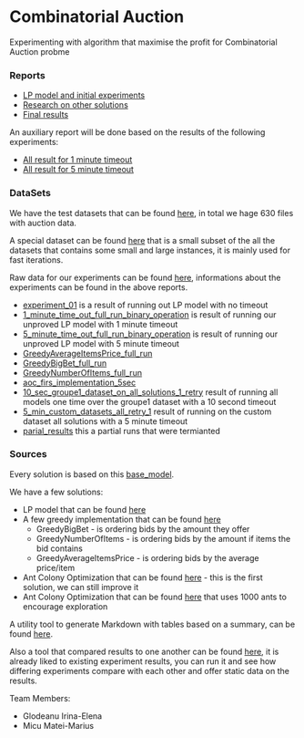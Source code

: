 # Combinatorial Auction
Experimenting with algorithm that maximise the profit for Combinatorial Auction probme

### Reports

* [LP model and initial experiments](docs/01_report.pdf)
* [Research on other solutions](docs/02_report.pdf)
* [Final results](docs/03_report.pdf)


An auxiliary report will be done based on the results of the following experiments:
* [All result for 1 minute timeout](docs/03_report_1_min_results.md)
* [All result for 5 minute timeout](docs/03_report_5_min_results.md)

### DataSets

We have the test datasets that can be found [here](data/datasets), in total we hage 630 files with auction data.

A special dataset can be found [here](data/custom_dataset) that is a small subset of the all the datasets that contains some small and large instances, it is mainly used for fast iterations.

Raw data for our experiments can be found [here](data/results), informations about the experiments can be found in the above reports.

* [experiment_01](data/results/experiment_01.json) is a result of running out LP model with no timeout
* [1_minute_time_out_full_run_binary_operation](data/results/1_minute_time_out_full_run_binary_operation.json) is result of running our unproved LP model with 1 minute timeout
* [5_minute_time_out_full_run_binary_operation](data/results/5_minute_time_out_full_run_binary_operation.json) is result of running our unproved LP model with 5 minute timeout
* [GreedyAverageItemsPrice_full_run](data/results/GreedyAverageItemsPrice_full_run.json)
* [GreedyBigBet_full_run](data/results/GreedyBigBet_full_run.json)
* [GreedyNumberOfItems_full_run](data/results/GreedyNumberOfItems_full_run.json)
* [aoc_firs_implementation_5sec](data/results/aoc_firs_implementation_5sec.josn)
* [10_sec_groupe1_dataset_on_all_solutions_1_retry](data/results/10_sec_groupe1_dataset_on_all_solutions_1_retry) result of running all models one time over the groupe1 dataset with a 10 second timeout
* [5_min_custom_datasets_all_retry_1](data/results/5_min_custom_datasets_all_retry_1) result of running on the custom dataset all solutions with a 5 minute timeout
* [parial_results](data/results/partial_results) this a partial runs that were termianted

### Sources
Every solution is based on this [base_model](src/base_solution.py).

We have a few solutions:

 * LP model that can be found [here](src/lp_model.py)
 * A few greedy implementation that can be found [here](src/greedy_model.py)
   * GreedyBigBet - is ordering bids by the amount they offer
   * GreedyNumberOfItems - is ordering bids by the amount if items the bid contains
   *  GreedyAverageItemsPrice - is ordering bids by the average price/item
 * Ant Colony Optimization that can be found [here](src/aoc_model.py) - this is the first solution, we can still improve it
 * Ant Colony Optimization that can be found [here](src/aoc_model.py) that uses 1000 ants to encourage exploration


A utility tool to generate Markdown with tables based on a summary, can be found [here](src/create_markdown_table_from_result.py).

Also a tool that compared results to one another can be found [here](src/plots.py), it is already liked to existing experiment results, you can run it and see how differing experiments compare with each other and offer static data on the results.

Team Members:

* Glodeanu  Irina-Elena
* Micu Matei-Marius

